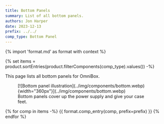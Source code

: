 ```yaml
---
title: Bottom Panels
summary: List of all bottom panels.
authors: Jon Harper
date: 2023-12-13
prefix: ../../
comp_type: Bottom Panel
---
```


{% import 'format.md' as format with context %}

{% set items = product.sortEntries(product.filterComponents(comp_type).values()) -%}

This page lists all bottom panels for OmniBox.
<figure markdown>
[![Bottom panel illustration](../img/components/bottom.webp){width="360px"}](../img/components/bottom.webp)
<figcaption markdown>
Bottom panels cover up the power supply and give your case feet.
</figcaption>
</figure>

{% for comp in items -%}
{{ format.comp_entry(comp, prefix=prefix) }}
{% endfor %}